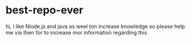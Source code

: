 # best-repo-ever

hi, i like Niode.js and java as weel 
ton increase knowledge
so please help me  via then for to increase mor information regarding this
